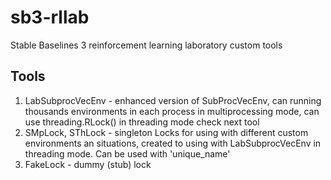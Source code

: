 # sb3-rllab
Stable Baselines 3 reinforcement learning laboratory custom tools

## Tools
1. LabSubprocVecEnv - enhanced version of SubProcVecEnv, can running thousands environments in each process in multiprocessing mode, can use threading.RLock() in threading mode check next tool
2. SMpLock, SThLock - singleton Locks for using with different custom environments an situations, created to using with LabSubprocVecEnv in threading mode. Can be used with 'unique_name'
3. FakeLock - dummy (stub) lock

